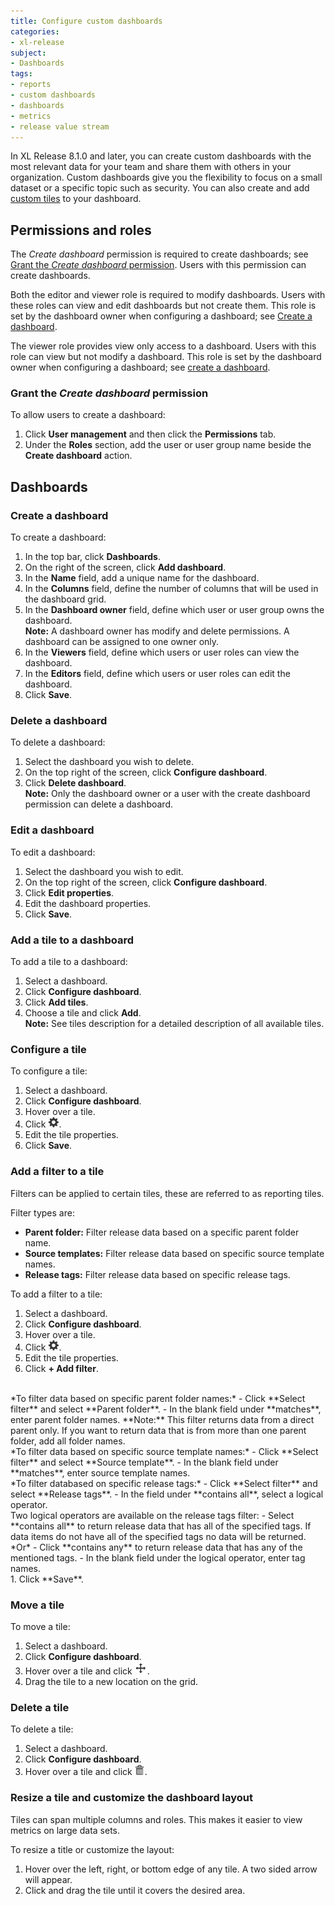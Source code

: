 ```yaml
---
title: Configure custom dashboards
categories:
- xl-release
subject:
- Dashboards
tags:
- reports
- custom dashboards
- dashboards
- metrics
- release value stream
---
```


In XL Release 8.1.0 and later, you can create custom dashboards with the most relevant data for your team and share them with others in your organization. Custom dashboards give you the flexibility to focus on a small dataset or a specific topic such as security. You can also create and add [custom tiles](/xl-release/how-to/create-custom-tiles.html) to your dashboard.

## Permissions and roles
The *Create dashboard* permission is required to create dashboards; see [Grant the *Create dashboard* permission](#grant-the-create-dashboard-permission). Users with this permission can create dashboards.   

Both the editor and viewer role is required to modify dashboards. Users with these roles can view and edit dashboards but not create them. This role is set by the dashboard owner when configuring a dashboard; see [Create a dashboard](#create-a-dashboard).

The viewer role provides view only access to a dashboard. Users with this role can view but not modify a dashboard. This role is set by the dashboard owner when configuring a dashboard; see [create a dashboard](#create-a-dashboard).

### Grant the *Create dashboard* permission
To allow users to create a dashboard:   

1. Click **User management** and then click the **Permissions** tab.
2. Under the **Roles** section, add the user or user group name beside the **Create dashboard** action.

## Dashboards

### Create a dashboard
To create a dashboard:
1. In the top bar, click **Dashboards**.
2. On the right of the screen, click **Add dashboard**.
3. In the **Name** field, add a unique name for the dashboard.
4. In the **Columns** field, define the number of columns that will be used in the dashboard grid.
5. In the **Dashboard owner** field, define which user or user group owns the dashboard.    
 **Note:** A dashboard owner has modify and delete permissions. A dashboard can be assigned to one owner only.
6. In the **Viewers** field, define which users or user roles can view the dashboard.
7. In the **Editors** field, define which users or user roles can edit the dashboard.
8. Click **Save**.

### Delete a dashboard
To delete a dashboard:
1. Select the dashboard you wish to delete.
1. On the top right of the screen, click **Configure dashboard**.
2. Click **Delete dashboard**.    
**Note:** Only the dashboard owner or a user with the create dashboard permission can delete a dashboard.

### Edit a dashboard
To edit a dashboard:
1. Select the dashboard you wish to edit.
1. On the top right of the screen, click **Configure dashboard**.
2. Click **Edit properties**.
3. Edit the dashboard properties.
4. Click **Save**.

### Add a tile to a dashboard
To add a tile to a dashboard:
1. Select a dashboard.
2. Click **Configure dashboard**.
3. Click **Add tiles**.
4. Choose a tile and click **Add**.    
**Note:** See tiles description for a detailed description of all available tiles.

### Configure a tile
To configure a tile:
1. Select a dashboard.
1. Click **Configure dashboard**.
1. Hover over a tile.
1. Click ![Gear icon](/images/button_configure_tile.png).
1. Edit the tile properties.
1. Click **Save**.

### Add a filter to a tile
Filters can be applied to certain tiles, these are referred to as reporting tiles.

Filter types are:
- **Parent folder:** Filter release data based on a specific parent folder name.
- **Source templates:** Filter release data based on specific source template names.
- **Release tags:** Filter release data based on specific release tags.

To add a filter to a tile:
1. Select a dashboard.
1. Click **Configure dashboard**.
1. Hover over a tile.
1. Click ![Gear icon](/images/button_configure_tile.png).
1. Edit the tile properties.
1. Click **+ Add filter**.    
<br/>
    *To filter data based on specific parent folder names:*    
        - Click **Select filter** and select **Parent folder**.    
        - In the blank field under **matches**, enter parent folder names.    
        **Note:** This filter returns data from a direct parent only. If you want to return data that is from more than one parent folder, add all folder names.   
        <br/>
    *To filter data based on specific source template names:*    
        - Click **Select filter** and select **Source template**.    
        - In the blank field under **matches**, enter source template names.    
        <br/>
    *To filter databased on specific release tags:*    
        - Click **Select filter** and select **Release tags**.    
        - In the field under **contains all**, select a logical operator.    
        <br/>
     Two logical operators are available on the release tags filter:        
        - Select **contains all** to return release data that has all of the specified tags. If data items do not have all of the specified tags no data will be returned.     
        *Or*     
        - Click **contains any** to return release data that has any of the mentioned tags.
        - In the blank field under the logical operator, enter tag names.  
        <br/>
1. Click **Save**.  

### Move a tile
To move a tile:
1. Select a dashboard.
1. Click **Configure dashboard**.
1. Hover over a tile and click ![Move icon](../images/button-move-tile.png).
1. Drag the tile to a new location on the grid.

### Delete a tile
To delete a tile:
1. Select a dashboard.
1. Click **Configure dashboard**.
1. Hover over a tile and click ![Delete icon](/images/button-delete-tile2.png).

### Resize a tile and customize the dashboard layout
Tiles can span multiple columns and roles. This makes it easier to view metrics on large data sets.

To resize a title or customize the layout:
1. Hover over the left, right, or bottom edge of any tile. A two sided arrow will appear.
2. Click and drag the tile until it covers the desired area.
